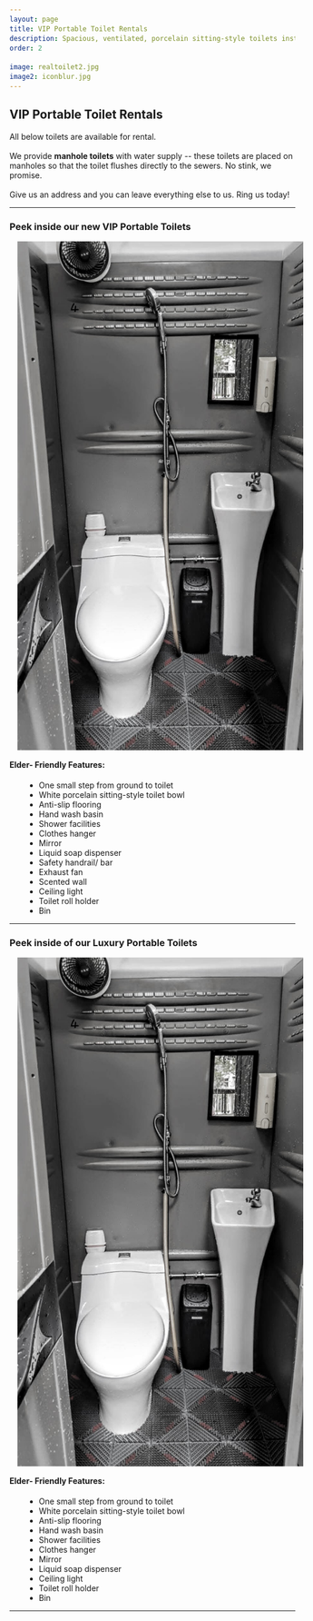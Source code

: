 ```yaml
---
layout: page
title: VIP Portable Toilet Rentals
description: Spacious, ventilated, porcelain sitting-style toilets installed with elderly-friendly features. 
order: 2

image: realtoilet2.jpg
image2: iconblur.jpg
---
```


<section>
<h2>VIP Portable Toilet Rentals</h2>
All below toilets are available for rental. <br /><br />
We provide <b>manhole toilets</b> with water supply -- these toilets are placed on manholes so that the toilet flushes directly to the sewers. No stink, we promise. <br /><br />
Give us an address and you can leave everything else to us. Ring us today! 
<hr />
<h3><b>Peek inside our new </b>VIP Portable Toilets</h3>
<div class="box alt">
	<div class="row uniform 50%">
		<div class="6u 12u$(xsmall)"><span class="image fit" style="padding: 1em"><img src="assets/images/realtoilet1.jpg" alt="" /></span></div>
		<div class="6u 12u$(xsmall)">
		<h4 style="margin-top: 1em">Elder- Friendly Features:</h4>
		<ul>
			<li style="margin-left: 2em">One small step from ground to toilet</li>
			<li style="margin-left: 2em">White porcelain sitting-style toilet bowl</li>
			<li style="margin-left: 2em">Anti-slip flooring</li>
			<li style="margin-left: 2em">Hand wash basin</li>
			<li style="margin-left: 2em">Shower facilities</li>
			<li style="margin-left: 2em">Clothes hanger</li>
			<li style="margin-left: 2em">Mirror</li>
			<li style="margin-left: 2em">Liquid soap dispenser</li>
			<li style="margin-left: 2em">Safety handrail/ bar</li>
			<li style="margin-left: 2em">Exhaust fan</li>
			<li style="margin-left: 2em">Scented wall</li>
			<li style="margin-left: 2em">Ceiling light</li>
			<li style="margin-left: 2em">Toilet roll holder</li>
			<li style="margin-left: 2em">Bin</li>
		</ul>
		</div>
	</div>
</div>
<hr />
<h3><b>Peek inside of our </b>Luxury Portable Toilets</h3>
<div class="box alt">
	<div class="row uniform 50%">
		<div class="6u 12u$(xsmall)"><span class="image fit" style="padding: 1em"><img src="assets/images/realtoilet1.jpg" alt="" /></span></div>
		<div class="6u 12u$(xsmall)">
		<h4 style="margin-top: 1em">Elder- Friendly Features:</h4>
		<ul>
			<li style="margin-left: 2em">One small step from ground to toilet</li>
			<li style="margin-left: 2em">White porcelain sitting-style toilet bowl</li>
			<li style="margin-left: 2em">Anti-slip flooring</li>
			<li style="margin-left: 2em">Hand wash basin</li>
			<li style="margin-left: 2em">Shower facilities</li>
			<li style="margin-left: 2em">Clothes hanger</li>
			<li style="margin-left: 2em">Mirror</li>
			<li style="margin-left: 2em">Liquid soap dispenser</li>
			<li style="margin-left: 2em">Ceiling light</li>
			<li style="margin-left: 2em">Toilet roll holder</li>
			<li style="margin-left: 2em">Bin</li>
		</ul>
		</div>
	</div>
</div>
<hr/>
</section>
